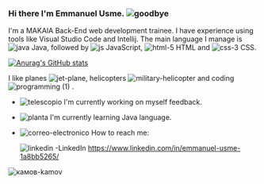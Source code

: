 ### Hi there I'm  Emmanuel Usme. ![goodbye](https://user-images.githubusercontent.com/120135105/223740102-e935d9c3-b87e-43da-a880-9d99b87b9abd.png)


I'm a MAKAIA Back-End web development trainee. I have experience using tools like Visual Studio Code  and Intellij. The main language I manage is ![java](https://user-images.githubusercontent.com/120135105/223746155-7fc8fad7-6602-456e-a34e-029c2d3ce7b5.png)
 Java, followed by ![js](https://user-images.githubusercontent.com/120135105/223746200-e82be57d-90f3-40c1-bf59-a3cfd07e1fd8.png)
 JavaScript,  ![html-5](https://user-images.githubusercontent.com/120135105/223746218-aa3f5116-97b5-4714-b3b4-c0cdc1694e53.png)
 HTML and ![css-3](https://user-images.githubusercontent.com/120135105/223746243-a040c919-61cc-47d7-b60d-b425c7aa8b0a.png)
 CSS.

[![Anurag's GitHub stats](https://github-readme-stats.vercel.app/api?username=EmmanuelUs4)](https://github.com/anuraghazra/github-readme-stats)

I like planes ![jet-plane](https://user-images.githubusercontent.com/120135105/223732981-475dd64a-4690-4af7-977e-0b5af1161598.png), helicopters ![military-helicopter](https://user-images.githubusercontent.com/120135105/223733070-4efd15c4-1351-4584-bd2d-5725bcac0a50.png) and coding ![programming (1)](https://user-images.githubusercontent.com/120135105/223732291-4df7303c-0439-4417-838a-743966ee7521.png)
.


- ![telescopio](https://user-images.githubusercontent.com/120135105/223738537-4f40c747-085e-4881-9b14-e72d391ccd51.png)
  I'm currently working on myself feedback.
-  ![planta](https://user-images.githubusercontent.com/120135105/223738719-3a4d0a1a-a00c-40e6-96cb-caba6d3d9580.png)
 I'm currently learning Java language.
- ![correo-electronico](https://user-images.githubusercontent.com/120135105/223739032-58fc50b3-d39a-449d-8b0a-0db0525d09bd.png)
  How to reach me: 
                
     ![linkedin](https://user-images.githubusercontent.com/120135105/223739062-b06608fc-5a4d-4a4c-ae51-44236297007c.png)
  -LinkedIn https://www.linkedin.com/in/emmanuel-usme-1a8bb5265/
      
![камов-kamov](https://user-images.githubusercontent.com/120135105/223748425-3454559d-f7a5-41cd-a547-54575ac87257.gif)


